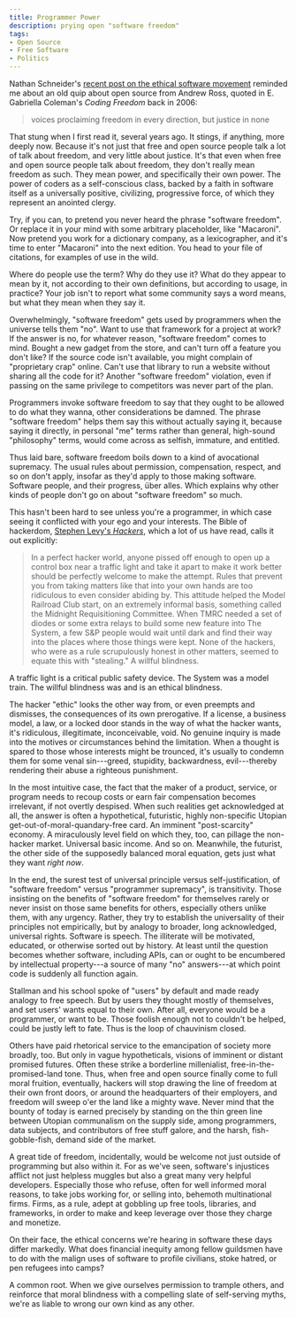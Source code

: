 ```yaml
---
title: Programmer Power
description: prying open "software freedom"
tags:
- Open Source
- Free Software
- Politics
---
```


Nathan Schneider's [recent post on the ethical software movement](https://hackcur.io/organize-for-change-or-quit-your-job/) reminded me about an old quip about open source from Andrew Ross, quoted in E. Gabriella Coleman's _Coding Freedom_ back in 2006:

> voices proclaiming freedom in every direction, but justice in none

That stung when I first read it, several years ago.  It stings, if anything, more deeply now.  Because it's not just that free and open source people talk a lot of talk about freedom, and very little about justice.  It's that even when free and open source people talk about freedom, they don't really mean freedom as such. They mean power, and specifically their own power.  The power of coders as a self-conscious class, backed by a faith in software itself as a universally positive, civilizing, progressive force, of which they represent an anointed clergy.

Try, if you can, to pretend you never heard the phrase "software freedom". Or replace it in your mind with some arbitrary placeholder, like "Macaroni". Now pretend you work for a dictionary company, as a lexicographer, and it's time to enter "Macaroni" into the next edition.  You head to your file of citations, for examples of use in the wild.

Where do people use the term? Why do they use it? What do they appear to mean by it, not according to their own definitions, but according to usage, in practice? Your job isn't to report what some community says a word means, but what they mean when they say it.

Overwhelmingly, "software freedom" gets used by programmers when the universe tells them "no".  Want to use that framework for a project at work?  If the answer is no, for whatever reason, "software freedom" comes to mind.  Bought a new gadget from the store, and can't turn off a feature you don't like?  If the source code isn't available, you might complain of "proprietary crap" online. Can't use that library to run a website without sharing all the code for it?  Another "software freedom" violation, even if passing on the same privilege to competitors was never part of the plan.

Programmers invoke software freedom to say that they ought to be allowed to do what they wanna, other considerations be damned. The phrase "software freedom" helps them say this without actually saying it, because saying it directly, in personal "me" terms rather than general, high-sound "philosophy" terms, would come across as selfish, immature, and entitled.

Thus laid bare, software freedom boils down to a kind of avocational supremacy.  The usual rules about permission, compensation, respect, and so on don't apply, insofar as they'd apply to those making software.  Software people, and their progress, über alles.  Which explains why other kinds of people don't go on about "software freedom" so much.

This hasn't been hard to see unless you're a programmer, in which case seeing it conflicted with your ego and your interests.  The Bible of hackerdom, [Stephen Levy's _Hackers_](https://en.wikipedia.org/wiki/Hackers:_Heroes_of_the_Computer_Revolution), which a lot of us have read, calls it out explicitly:

> In a perfect hacker world, anyone pissed off enough to open up a control box near a traffic light and take it apart to make it work better should be perfectly welcome to make the attempt.  Rules that prevent you from taking matters like that into your own hands are too ridiculous to even consider abiding by.  This attitude helped the Model Railroad Club start, on an extremely informal basis, something called the Midnight Requisitioning Committee.  When TMRC needed a set of diodes or some extra relays to build some new feature into The System, a few S&P people would wait until dark and find their way into the places where those things were kept.  None of the hackers, who were as a rule scrupulously honest in other matters, seemed to equate this with "stealing."  A willful blindness.

A traffic light is a critical public safety device.  The System was a model train.  The willful blindness was and is an ethical blindness.

The hacker "ethic" looks the other way from, or even preempts and dismisses, the consequences of its own prerogative.  If a license, a business model, a law, or a locked door stands in the way of what the hacker wants, it's ridiculous, illegitimate, inconceivable, void.  No genuine inquiry is made into the motives or circumstances behind the limitation.  When a thought is spared to those whose interests might be trounced, it's usually to condemn them for some venal sin---greed, stupidity, backwardness, evil---thereby rendering their abuse a righteous punishment.

In the most intuitive case, the fact that the maker of a product, service, or program needs to recoup costs or earn fair compensation becomes irrelevant, if not overtly despised.  When such realities get acknowledged at all, the answer is often a hypothetical, futuristic, highly non-specific Utopian get-out-of-moral-quandary-free card.  An imminent "post-scarcity" economy.  A miraculously level field on which they, too, can pillage the non-hacker market.  Universal basic income.  And so on.  Meanwhile, the futurist, the other side of the supposedly balanced moral equation, gets just what they want _right now_.

In the end, the surest test of universal principle versus self-justification, of "software freedom" versus "programmer supremacy", is transitivity.  Those insisting on the benefits of "software freedom" for themselves rarely or never insist on those same benefits for others, especially others unlike them, with any urgency.  Rather, they try to establish the universality of their principles not empirically, but by analogy to broader, long acknowledged, universal rights.  Software is speech.  The illiterate will be motivated, educated, or otherwise sorted out by history.  At least until the question becomes whether software, including APIs, can or ought to be encumbered by intellectual property---a source of many "no" answers---at which point code is suddenly all function again.

Stallman and his school spoke of "users" by default and made ready analogy to free speech.  But by users they thought mostly of themselves, and set users' wants equal to their own.  After all, everyone would be a programmer, or want to be.  Those foolish enough not to couldn't be helped, could be justly left to fate.  Thus is the loop of chauvinism closed.

Others have paid rhetorical service to the emancipation of society more broadly, too.  But only in vague hypotheticals, visions of imminent or distant promised futures.  Often these strike a borderline millenialist, free-in-the-promised-land tone.  Thus, when free and open source finally come to full moral fruition, eventually, hackers will stop drawing the line of freedom at their own front doors, or around the headquarters of their employers, and freedom will sweep o'er the land like a mighty wave.  Never mind that the bounty of today is earned precisely by standing on the thin green line between Utopian communalism on the supply side, among programmers, data subjects, and contributors of free stuff galore, and the harsh, fish-gobble-fish, demand side of the market.

A great tide of freedom, incidentally, would be welcome not just outside of programming but also within it. For as we've seen, software's injustices afflict not just helpless muggles but also a great many very helpful developers.  Especially those who refuse, often for well informed moral reasons, to take jobs working for, or selling into, behemoth multinational firms.  Firms, as a rule, adept at gobbling up free tools, libraries, and frameworks, in order to make and keep leverage over those they charge and monetize.

On their face, the ethical concerns we're hearing in software these days differ markedly.  What does financial inequity among fellow guildsmen have to do with the malign uses of software to profile civilians, stoke hatred, or pen refugees into camps?

A common root.  When we give ourselves permission to trample others, and reinforce that moral blindness with a compelling slate of self-serving myths, we're as liable to wrong our own kind as any other.
